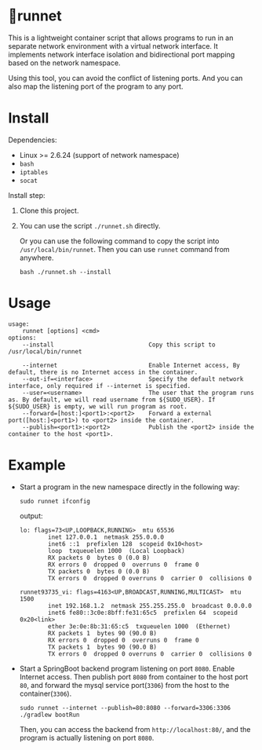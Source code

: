 # 🔀runnet

This is a lightweight container script that allows programs to run in an separate network environment with a virtual network interface. It implements network interface isolation and bidirectional port mapping based on the network namespace.

Using this tool, you can avoid the conflict of listening ports. And you can also map the listening port of the program to any port.

# Install

Dependencies:

- Linux >= 2.6.24 (support of network namespace)
- `bash`
- `iptables`
- `socat`

Install step:

1. Clone this project.
2. You can use the script `./runnet.sh` directly. 

    Or you can use the following command to copy the script into `/usr/local/bin/runnet`. Then you can use `runnet` command from anywhere.
    ```
    bash ./runnet.sh --install
    ```

# Usage
```
usage:
    runnet [options] <cmd>
options:
    --install                           Copy this script to /usr/local/bin/runnet

    --internet                          Enable Internet access, By default, there is no Internet access in the container.
    --out-if=<interface>                Specify the default network interface, only required if --internet is specified.
    --user=<username>                   The user that the program runs as. By default, we will read username from ${SUDO_USER}. If ${SUDO_USER} is empty, we will run program as root.
    --forward=[host:]<port1>:<port2>    Forward a external port([host:]<port1>) to <port2> inside the container.
    --publish=<port1>:<port2>           Publish the <port2> inside the container to the host <port1>.
```

# Example

- Start a program in the new namespace directly in the following way:

  ```
  sudo runnet ifconfig
  ```

  output:

  ```
  lo: flags=73<UP,LOOPBACK,RUNNING>  mtu 65536
          inet 127.0.0.1  netmask 255.0.0.0
          inet6 ::1  prefixlen 128  scopeid 0x10<host>
          loop  txqueuelen 1000  (Local Loopback)
          RX packets 0  bytes 0 (0.0 B)
          RX errors 0  dropped 0  overruns 0  frame 0
          TX packets 0  bytes 0 (0.0 B)
          TX errors 0  dropped 0 overruns 0  carrier 0  collisions 0
  
  runnet93735_vi: flags=4163<UP,BROADCAST,RUNNING,MULTICAST>  mtu 1500
          inet 192.168.1.2  netmask 255.255.255.0  broadcast 0.0.0.0
          inet6 fe80::3c0e:8bff:fe31:65c5  prefixlen 64  scopeid 0x20<link>
          ether 3e:0e:8b:31:65:c5  txqueuelen 1000  (Ethernet)
          RX packets 1  bytes 90 (90.0 B)
          RX errors 0  dropped 0  overruns 0  frame 0
          TX packets 1  bytes 90 (90.0 B)
          TX errors 0  dropped 0 overruns 0  carrier 0  collisions 0
  ```
  
- Start a SpringBoot backend program listening on port `8080`. Enable Internet access. Then publish port `8080` from container to the host port `80`, and forward the mysql service port(`3306`) from the host to the container(`3306`).
    ```shell
    sudo runnet --internet --publish=80:8080 --forward=3306:3306 ./gradlew bootRun
    ```
    Then, you can access the backend from `http://localhost:80/`, and the program is actually listening on port `8080`.